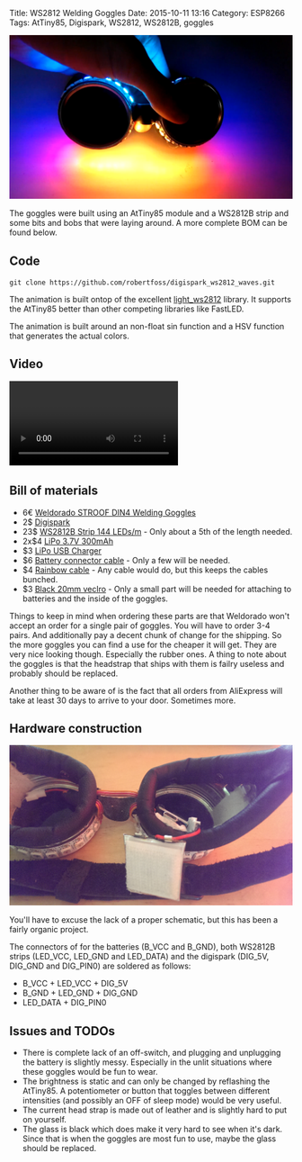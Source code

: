 Title: WS2812 Welding Goggles
Date: 2015-10-11 13:16
Category: ESP8266
Tags: AtTiny85, Digispark, WS2812, WS2812B, goggles

![Alt text](images/2015-10-11_goggles.png "WS2812 Welding Goggles")

The goggles were built using an AtTiny85 module and a WS2812B strip and some bits and bobs that were laying around. A more complete BOM can be found below.

## Code

    git clone https://github.com/robertfoss/digispark_ws2812_waves.git

The animation is built ontop of the excellent [light_ws2812](https://github.com/cpldcpu/light_ws2812/tree/master/light_ws2812_Arduino) library. It supports the AtTiny85 better than other competing libraries like FastLED.

The animation is built around an non-float sin function and a HSV function that generates the actual colors.

## Video

<video controls>
  <source src="videos/2015-10-11_goggles.mp4" type="video/mp4">
Your browser does not support the video tag.
</video> 

## Bill of materials

 * 6€ [Weldorado STROOF DIN4 Welding Goggles](https://www.weldorado.de/)
 * 2$ [Digispark](http://www.aliexpress.com/item/Free-shipping-GY-Digispark-Kickstarter-Mini-Development-board-TINY85-module-for-Ard-usb/32312040804.html?ws_ab_test=201407_4,201444_5,201409_4)
 * 23$ [WS2812B Strip 144 LEDs/m](http://www.aliexpress.com/item/1M-WS2812B-WS2811-IC-Chip-built-in-Black-PCB-144-leds-m-Digital-5050-RGB-LED/1838594646.html?ws_ab_test=201407_4,201444_5,201409_4) - Only about a 5th of the length needed.
 * 2x$4 [LiPo 3.7V 300mAh](http://www.aliexpress.com/item/Eachine-3D-X4-RC-Quadcopter-Spare-Parts-3-7V-300Mah-Battery/32335487012.html?ws_ab_test=201407_4,201444_5,201409_4)
 * $3 [LiPo USB Charger](http://www.aliexpress.com/item/F14786-4-in-1-3-7V-Lipo-Battery-Charger-USB-Interface-4-Ports-For-Hubsan-X4/32394891091.html?ws_ab_test=201407_4,201444_5,201409_4)
 * $6 [Battery connector cable](http://www.aliexpress.com/item/10-pairs-of-battery-plug-connector-1S-2-Pins-Mirco-model-battery-connector/32305697134.html) - Only a few will be needed.
 * $4 [Rainbow cable](http://www.aliexpress.com/item/Free-shipping-NEW-1M-40-Flat-Color-Rainbow-Ribbon-Cable-wire-Rainbow-Cable-40P-colored-cable/32384971763.html?ws_ab_test=201407_4,201444_5,201409_4) - Any cable would do, but this keeps the cables bunched.
 * $3 [Black 20mm veclro](http://www.aliexpress.com/item/2rolls-lot-Sticky-Self-Adhesive-Velcro-Hook-and-Loop-Tape-Fastener-3m-20mm-Strip-Solid-Black/1446416834.html?ws_ab_test=201407_4,201444_5,201409_4) - Only a small part will be needed for attaching to batteries and the inside of the goggles.
 
Things to keep in mind when ordering these parts are that Weldorado won't accept an order for a single pair of goggles. You will have to order 3-4 pairs. And additionally pay a decent chunk of change for the shipping. So the more goggles you can find a use for the cheaper it will get. They are very nice looking though. Especially the rubber ones. A thing to note about the goggles is that the headstrap that ships with them is failry useless and probably should be replaced.

Another thing to be aware of is the fact that all orders from AliExpress will take at least 30 days to arrive to your door. Sometimes more. 

## Hardware construction

![Alt text](images/2015-10-11_goggles_inside.jpg "Welding Goggles - Inside")

You'll have to excuse the lack of a proper schematic, but this has been a fairly organic project.

The connectors of for the batteries (B_VCC and B_GND), both WS2812B strips (LED_VCC, LED_GND and LED_DATA) and the digispark (DIG_5V, DIG_GND and DIG_PIN0) are soldered as follows:

 * B_VCC + LED_VCC + DIG_5V
 * B_GND + LED_GND + DIG_GND
 * LED_DATA + DIG_PIN0
 
 
## Issues and TODOs

 * There is complete lack of an off-switch, and plugging and unplugging the battery is slightly messy. Especially in the unlit situations where these goggles would be fun to wear.
 * The brightness is static and can only be changed by reflashing the AtTiny85. A potentiometer or button that toggles between different intensities (and possibly an OFF of sleep mode) would be very useful.
 * The current head strap is made out of leather and is slightly hard to put on yourself.
 * The glass is black which does make it very hard to see when it's dark. Since that is when the goggles are most fun to use, maybe the glass should be replaced.

